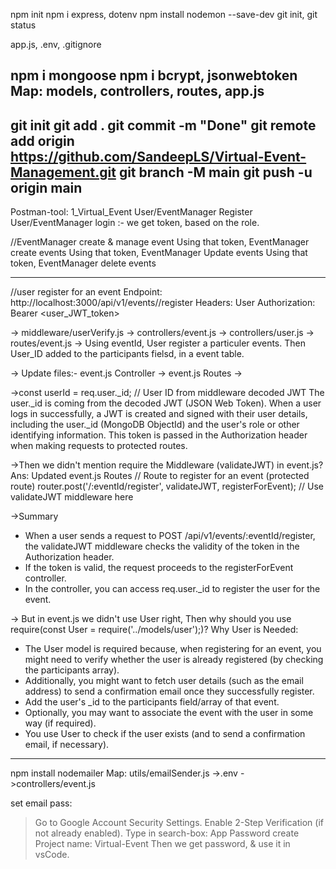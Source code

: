 npm init
npm i express, dotenv
npm install nodemon --save-dev
git init, git status

app.js, .env, .gitignore

npm i mongoose
npm i bcrypt, jsonwebtoken
Map: models, controllers, routes, app.js
----------------------------------------------------------------------
git init
git add .
git commit -m "Done"
git remote add origin https://github.com/SandeepLS/Virtual-Event-Management.git
git branch -M main
git push -u origin main
-----------------------------------------------------------------------
Postman-tool: 1_Virtual_Event
User/EventManager Register
User/EventManager login :- we get token, based on the role.

//EventManager create & manage event
Using that token, EventManager create events
Using that token, EventManager Update events
Using that token, EventManager delete events

-----------------------------------------------------------------------
//user register for an event
Endpoint:
http://localhost:3000/api/v1/events/<eventId>/register
Headers:
User Authorization: Bearer <user_JWT_token>

-> middleware/userVerify.js -> controllers/event.js -> controllers/user.js -> routes/event.js
-> Using eventId, User register a particuler events.
   Then User_ID added to the participants fielsd, in a event table.

-> Update files:-
event.js Controller -> event.js Routes -> 

->const userId = req.user._id; // User ID from middleware decoded JWT
The user._id is coming from the decoded JWT (JSON Web Token). When a user logs in successfully, a JWT is created and signed with their user details, including the user._id (MongoDB ObjectId) and the user's role or other identifying information. This token is passed in the Authorization header when making requests to protected routes.

->Then we didn't mention require the Middleware (validateJWT) in event.js?
Ans: Updated event.js Routes
// Route to register for an event (protected route)
router.post('/:eventId/register', validateJWT, registerForEvent); // Use validateJWT middleware here

->Summary
* When a user sends a request to POST /api/v1/events/:eventId/register, the validateJWT middleware checks the validity of the token in the  Authorization header.
* If the token is valid, the request proceeds to the registerForEvent controller.
* In the controller, you can access req.user._id to register the user for the event.

-> But in event.js we didn't use User right, Then why should you use require(const User = require('../models/user');)?
Why User is Needed:
* The User model is required because, when registering for an event, you might need to verify whether the user is already registered (by checking the participants array).
* Additionally, you might want to fetch user details (such as the email address) to send a confirmation email once they successfully register.
* Add the user's _id to the participants field/array of that event.
* Optionally, you may want to associate the event with the user in some way (if required).
* You use User to check if the user exists (and to send a confirmation email, if necessary).

---------------------------------------------------------------------------
npm install nodemailer
Map: utils/emailSender.js ->.env ->controllers/event.js

set email pass: 
> Go to Google Account Security Settings.
> Enable 2-Step Verification (if not already enabled).
> Type in search-box: App Password
   create Project name: Virtual-Event
   Then we get password, & use it in vsCode.



